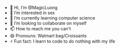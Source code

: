 - 👋 Hi, I’m @MagicLuong
- 👀 I’m interested in sex
- 🌱 I’m currently learning computer science
- 💞️ I’m looking to collaborate on myself
- 📫 How to reach me you can't
- 😄 Pronouns: Walmart bag/Croissants
- ⚡ Fun fact: I learn to code to do nothing with my life

<!---
MagicLuong/MagicLuong is a ✨ special ✨ repository because its `README.md` (this file) appears on your GitHub profile.
You can click the Preview link to take a look at your changes.
--->
